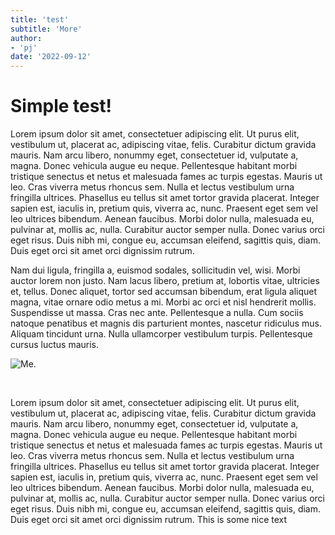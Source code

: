 ```yaml
---
title: 'test'
subtitle: 'More'
author:
- 'pj'
date: '2022-09-12'
---
```


# Simple test!

Lorem ipsum dolor sit amet, consectetuer adipiscing elit. Ut purus elit,
vestibulum ut, placerat ac, adipiscing vitae, felis. Curabitur dictum gravida
mauris.
Nam arcu libero, nonummy eget, consectetuer id, vulputate a, magna. Donec
vehicula augue eu neque. Pellentesque habitant morbi tristique senectus et
netus et malesuada fames ac turpis egestas. Mauris ut leo. Cras viverra metus
rhoncus sem. Nulla et lectus vestibulum urna fringilla ultrices. Phasellus eu
tellus sit amet tortor gravida placerat. Integer sapien est, iaculis in,
pretium quis, viverra ac, nunc. Praesent eget sem vel leo ultrices bibendum.
Aenean faucibus. Morbi dolor nulla, malesuada eu, pulvinar at, mollis ac,
nulla. Curabitur auctor semper nulla. Donec varius orci eget risus. Duis nibh
mi, congue eu, accumsan eleifend, sagittis quis, diam. Duis eget orci sit amet
orci dignissim rutrum.

<div>

<div class=left>

Nam dui ligula, fringilla a, euismod sodales, sollicitudin vel, wisi. Morbi
auctor lorem non justo. Nam lacus libero, pretium at, lobortis vitae, ultricies
et, tellus. Donec aliquet, tortor sed accumsan bibendum, erat ligula aliquet
magna, vitae ornare odio metus a mi. Morbi ac orci et nisl hendrerit mollis.
Suspendisse ut massa. Cras nec ante. Pellentesque a nulla. Cum sociis natoque
penatibus et magnis dis parturient montes, nascetur ridiculus mus. Aliquam
tincidunt urna. Nulla ullamcorper vestibulum turpis. Pellentesque cursus luctus
mauris.

</div>
<!-- ================================ SEPARATOR ================================ -->
<div class=right>

![Me.](/images/me/me.png)

</div>
<br>
</div>
<!-- ================================ SEPARATOR ================================ -->


Lorem ipsum dolor sit amet, consectetuer adipiscing elit. Ut purus elit,
vestibulum ut, placerat ac, adipiscing vitae, felis. Curabitur dictum gravida
mauris.
Nam arcu libero, nonummy eget, consectetuer id, vulputate a, magna. Donec
vehicula augue eu neque. Pellentesque habitant morbi tristique senectus et
netus et malesuada fames ac turpis egestas. Mauris ut leo. Cras viverra metus
rhoncus sem. Nulla et lectus vestibulum urna fringilla ultrices. Phasellus eu
tellus sit amet tortor gravida placerat. Integer sapien est, iaculis in,
pretium quis, viverra ac, nunc. Praesent eget sem vel leo ultrices bibendum.
Aenean faucibus. Morbi dolor nulla, malesuada eu, pulvinar at, mollis ac,
nulla. Curabitur auctor semper nulla. Donec varius orci eget risus. Duis nibh
mi, congue eu, accumsan eleifend, sagittis quis, diam. Duis eget orci sit amet
orci dignissim rutrum.
This is some nice text

